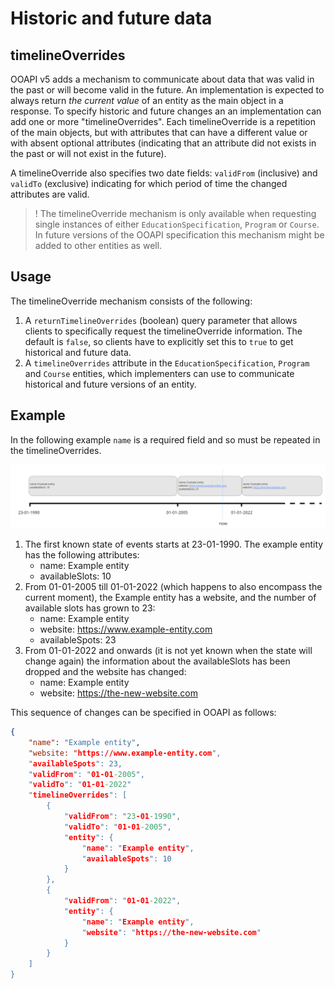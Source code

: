 # Historic and future data

## timelineOverrides
OOAPI v5 adds a mechanism to communicate about data that was valid in the past or will become valid in the future. An implementation is expected to always return *the current value* of an entity as the main object in a response. To specify historic and future changes an an implementation can add one or more "timelineOverrides". Each timelineOverride is a repetition of the main objects, but with attributes that can have a different value or with absent optional attributes (indicating that an attribute did not exists in the past or will not exist in the future).

A timelineOverride also specifies two date fields: `validFrom` (inclusive) and `validTo` (exclusive) indicating for which period of time the changed attributes are valid.

>! The timelineOverride mechanism is only available when requesting single instances of either `EducationSpecification`, `Program` or `Course`. In future versions of the OOAPI specification this mechanism might be added to other entities as well.

## Usage
The timelineOverride mechanism consists of the following:
1. A `returnTimelineOverrides` (boolean) query parameter that allows clients to specifically request the timelineOverride information. The default is `false`, so clients have to explicitly set this to `true` to get historical and future data.
2. A `timelineOverrides` attribute in the `EducationSpecification`, `Program` and `Course` entities, which implementers can use to communicate historical and future versions of an entity.

## Example
In the following example `name` is a required field and so must be repeated in the timelineOverrides.

![Example timelineOverride](_media/example-timeline-override.png "Example timelineOverride")

1. The first known state of events starts at 23-01-1990. The example entity has the following attributes:
    - name: Example entity
    - availableSlots: 10
2. From 01-01-2005 till 01-01-2022 (which happens to also encompass the current moment), the Example entity has a website, and the number of available slots has grown to 23:
    - name: Example entity
    - website: https://www.example-entity.com
    - availableSpots: 23
3. From 01-01-2022 and onwards (it is not yet known when the state will change again) the information about the availableSlots has been dropped and the website has changed:
    - name: Example entity
    - website: https://the-new-website.com

This sequence of changes can be specified in OOAPI as follows:

```json
{
    "name": "Example entity",
    "website: "https://www.example-entity.com",
    "availableSpots": 23,
    "validFrom": "01-01-2005",
    "validTo": "01-01-2022"
    "timelineOverrides": [
        {
            "validFrom": "23-01-1990",
            "validTo": "01-01-2005",
            "entity": {
                "name": "Example entity",
                "availableSpots": 10
            }
        },
        {
            "validFrom": "01-01-2022",
            "entity": {
                "name": "Example entity",
                "website": "https://the-new-website.com"
            }
        }
    ]
}
```
